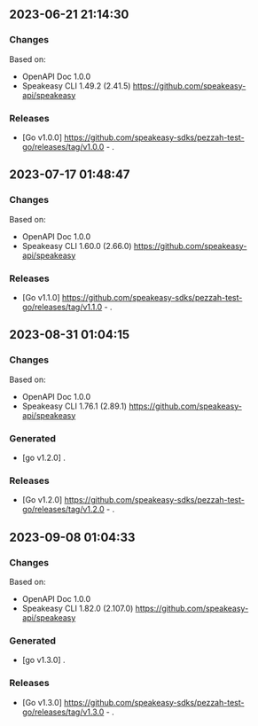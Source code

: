 

## 2023-06-21 21:14:30
### Changes
Based on:
- OpenAPI Doc 1.0.0 
- Speakeasy CLI 1.49.2 (2.41.5) https://github.com/speakeasy-api/speakeasy
### Releases
- [Go v1.0.0] https://github.com/speakeasy-sdks/pezzah-test-go/releases/tag/v1.0.0 - .

## 2023-07-17 01:48:47
### Changes
Based on:
- OpenAPI Doc 1.0.0 
- Speakeasy CLI 1.60.0 (2.66.0) https://github.com/speakeasy-api/speakeasy
### Releases
- [Go v1.1.0] https://github.com/speakeasy-sdks/pezzah-test-go/releases/tag/v1.1.0 - .

## 2023-08-31 01:04:15
### Changes
Based on:
- OpenAPI Doc 1.0.0 
- Speakeasy CLI 1.76.1 (2.89.1) https://github.com/speakeasy-api/speakeasy
### Generated
- [go v1.2.0] .
### Releases
- [Go v1.2.0] https://github.com/speakeasy-sdks/pezzah-test-go/releases/tag/v1.2.0 - .

## 2023-09-08 01:04:33
### Changes
Based on:
- OpenAPI Doc 1.0.0 
- Speakeasy CLI 1.82.0 (2.107.0) https://github.com/speakeasy-api/speakeasy
### Generated
- [go v1.3.0] .
### Releases
- [Go v1.3.0] https://github.com/speakeasy-sdks/pezzah-test-go/releases/tag/v1.3.0 - .